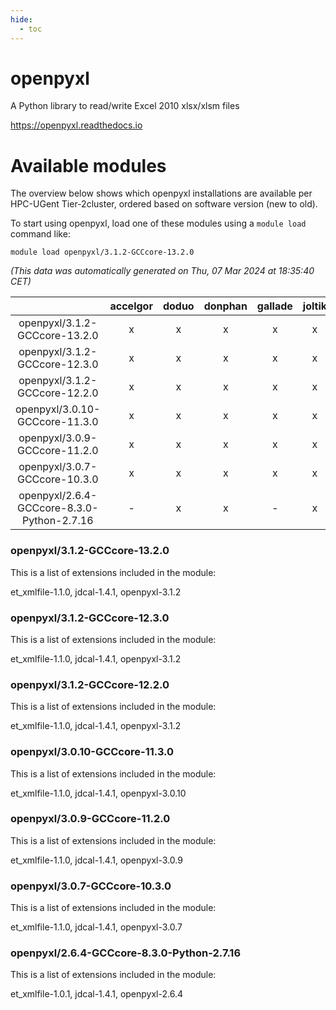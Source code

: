 ```yaml
---
hide:
  - toc
---
```


openpyxl
========


A Python library to read/write Excel 2010 xlsx/xlsm files

https://openpyxl.readthedocs.io
# Available modules


The overview below shows which openpyxl installations are available per HPC-UGent Tier-2cluster, ordered based on software version (new to old).

To start using openpyxl, load one of these modules using a `module load` command like:

```shell
module load openpyxl/3.1.2-GCCcore-13.2.0
```

*(This data was automatically generated on Thu, 07 Mar 2024 at 18:35:40 CET)*  

| |accelgor|doduo|donphan|gallade|joltik|skitty|
| :---: | :---: | :---: | :---: | :---: | :---: | :---: |
|openpyxl/3.1.2-GCCcore-13.2.0|x|x|x|x|x|x|
|openpyxl/3.1.2-GCCcore-12.3.0|x|x|x|x|x|x|
|openpyxl/3.1.2-GCCcore-12.2.0|x|x|x|x|x|x|
|openpyxl/3.0.10-GCCcore-11.3.0|x|x|x|x|x|x|
|openpyxl/3.0.9-GCCcore-11.2.0|x|x|x|x|x|x|
|openpyxl/3.0.7-GCCcore-10.3.0|x|x|x|x|x|x|
|openpyxl/2.6.4-GCCcore-8.3.0-Python-2.7.16|-|x|x|-|x|x|


### openpyxl/3.1.2-GCCcore-13.2.0

This is a list of extensions included in the module:

et_xmlfile-1.1.0, jdcal-1.4.1, openpyxl-3.1.2

### openpyxl/3.1.2-GCCcore-12.3.0

This is a list of extensions included in the module:

et_xmlfile-1.1.0, jdcal-1.4.1, openpyxl-3.1.2

### openpyxl/3.1.2-GCCcore-12.2.0

This is a list of extensions included in the module:

et_xmlfile-1.1.0, jdcal-1.4.1, openpyxl-3.1.2

### openpyxl/3.0.10-GCCcore-11.3.0

This is a list of extensions included in the module:

et_xmlfile-1.1.0, jdcal-1.4.1, openpyxl-3.0.10

### openpyxl/3.0.9-GCCcore-11.2.0

This is a list of extensions included in the module:

et_xmlfile-1.1.0, jdcal-1.4.1, openpyxl-3.0.9

### openpyxl/3.0.7-GCCcore-10.3.0

This is a list of extensions included in the module:

et_xmlfile-1.1.0, jdcal-1.4.1, openpyxl-3.0.7

### openpyxl/2.6.4-GCCcore-8.3.0-Python-2.7.16

This is a list of extensions included in the module:

et_xmlfile-1.0.1, jdcal-1.4.1, openpyxl-2.6.4